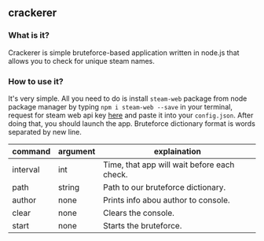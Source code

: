 ## crackerer
### What is it?
Crackerer is simple bruteforce-based application written in node.js that allows you to check for unique steam names.
### How to use it?
It's very simple. All you need to do is install `steam-web` package from node package manager by typing `npm i steam-web --save` in your terminal, request for steam web api key [here](https://steamcommunity.com/dev) and paste it into your `config.json`. After doing that, you should launch the app. Bruteforce dictionary format is words separated by new line.

| command  | argument | explaination                                 |
|----------|----------|----------------------------------------------|
| interval | int      | Time, that app will wait before each check.  |
| path     | string   | Path to our bruteforce dictionary.           |
| author   | none     | Prints info abou author to console.          |
| clear    | none     | Clears the console.                          |
| start    | none     | Starts the bruteforce.                       |